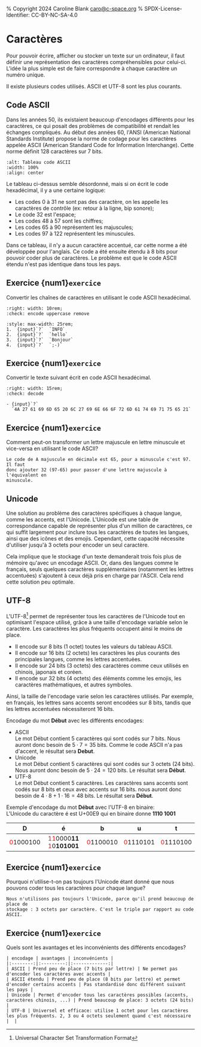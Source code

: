 % Copyright 2024 Caroline Blank <caro@c-space.org>
% SPDX-License-Identifier: CC-BY-NC-SA-4.0

# Caractères

Pour pouvoir écrire, afficher ou stocker un texte sur un ordinateur, il faut
définir une représentation des caractères compréhensibles pour celui-ci. L'idée
la plus simple est de faire correspondre à chaque caractère un numéro unique.

Il existe plusieurs codes utilisés. ASCII et UTF-8 sont les plus courants.

## Code ASCII

Dans les années 50, ils existaient beaucoup d'encodages différents pour les
caractères, ce qui posait des problèmes de compatibilité et rendait les échanges
compliqués. Au début des années 60, l'ANSI (American National Standards
Institute) propose la norme de codage pour les caractères appelée ASCII
(American Standard Code for Information Interchange). Cette norme définit 128
caractères sur 7 bits.

```{figure} images/ascii.png
:alt: Tableau code ASCII
:width: 100%
:align: center
```

Le tableau ci-dessus semble désordonné, mais si on écrit le code hexadécimal, il
y a une certaine logique:
- Les codes 0 à 31 ne sont pas des caractère, on les appelle les caractères de
  contrôle (ex: retour à la ligne, bip sonore);
- Le code 32 est l'espace;
- Les codes 48 à 57 sont les chiffres;
- Les codes 65 à 90 représentent les majuscules;
- Les codes 97 à 122 représentent les minuscules.

Dans ce tableau, il n'y a aucun caractère accentué, car cette norme a été
développée pour l'anglais. Ce code a été ensuite étendu à 8 bits pour pouvoir
coder plus de caractères. Le problème est que le code ASCII étendu n'est pas
identique dans tous les pays.

## Exercice {num1}`exercice`

Convertir les chaînes de caractères en utilisant le code ASCII hexadécimal.

<script type="module">
const [core, quiz] = await tdoc.imports('tdoc/core.js', 'tdoc/quiz.js');

quiz.check('encode', args => {
    const text = core.qs(args.field.closest('p'), 'code').textContent;
    const codes = [];
    for (let i = 0; i < text.length; ++i) {
      codes.push(core.toRadix(text.charCodeAt(i), 16, 2));
    }
    args.solution = codes.join('');
});
quiz.check('decode', args => {
    const text = core.qs(args.field.closest('p'), 'code').textContent;
    let s = '';
    for (const c of text.split(/\s+/)) {
      s += String.fromCharCode(Number.parseInt(c, 16));
    }
    args.solution = s;
});
</script>

```{role} input(quiz-input)
:right: width: 10rem;
:check: encode uppercase remove
```

```{quiz}
:style: max-width: 25rem;
1.  {input}`?`  `INFO`
2.  {input}`?`  `hello`
3.  {input}`?`  `Bonjour`
4.  {input}`?`  `;-)`
```

## Exercice {num1}`exercice`

Convertir le texte suivant écrit en code ASCII hexadécimal.

```{role} input(quiz-input)
:right: width: 15rem;
:check: decode
```

```{quiz}
- {input}`?`
  `4A 27 61 69 6D 65 20 6C 27 69 6E 66 6F 72 6D 61 74 69 71 75 65 21`
```

## Exercice {num1}`exercice`

Comment peut-on transformer un lettre majuscule en lettre minuscule et
vice-versa en utilisant le code ASCII?

```{solution}
Le code de A majuscule en décimale est 65, pour a minuscule c'est 97. Il faut
donc ajouter 32 (97-65) pour passer d'une lettre majuscule à l'équivalent en
minuscule.
```

## Unicode

Une solution au problème des caractères spécifiques à chaque langue, comme les
accents, est l'Unicode. L'Unicode est une table de correspondance capable de
représenter plus d'un million de caractères, ce qui suffit largement pour
inclure tous les caractères de toutes les langues, ainsi que des icônes et des
emojis. Cependant, cette capacité nécessite d'utiliser jusqu'à 3 octets pour
encoder un seul caractère.

Cela implique que le stockage d'un texte demanderait trois fois plus de mémoire
qu'avec un encodage ASCII. Or, dans des langues comme le français, seuls
quelques caractères supplémentaires (notamment les lettres accentuées)
s'ajoutent à ceux déjà pris en charge par l'ASCII. Cela rend cette solution peu
optimale.

## UTF-8

L'UTF-8[^sn1] permet de représenter tous les caractères de l'Unicode tout en
optimisant l'espace utilisé, grâce à une taille d'encodage variable selon le
caractère. Les caractères les plus fréquents occupent ainsi le moins de place.

- Il encode sur 8 bits (1 octet) toutes les valeurs du tableau ASCII.
- Il encode sur 16 bits (2 octets) les caractères les plus courants des
principales langues, comme les lettres accentuées.
- Il encode sur 24 bits (3 octets) des caractères comme ceux utilisés en
chinois, japonais et coréen.
- Il encode sur 32 bits (4 octets) des éléments comme les emojis, les caractères
mathématiques, et autres symboles.
[^sn1]: Universal Character Set Transformation Format

Ainsi, la taille de l'encodage varie selon les caractères utilisés. Par exemple,
en français, les lettres sans accents seront encodées sur 8 bits, tandis que les
lettres accentuées nécessiteront 16 bits.

Encodage du mot **Début** avec les différents encodages:
- ASCII\
  Le mot Début contient 5 caractères qui sont codés sur 7 bits. Nous auront donc
  besoin de $5 \cdot 7 = 35$ bits. Comme le code ASCII n'a pas d'accent, le
  résultat sera **Debut**.
- Unicode\
  Le mot Début contient 5 caractères qui sont codés sur 3 octets (24 bits). Nous
  auront donc besoin de $5 \cdot 24 = 120$ bits. Le résultat sera **Début**.
- UTF-8\
  Le mot Début contient 5 caractères. Les caractères sans accents sont codés sur
  8 bits et ceux avec accents sur 16 bits. nous auront donc besoin de
  $4 \cdot 8 + 1 \cdot 16 = 48$ bits. Le résultat sera **Début**.

Exemple d'encodage du mot **Début** avec l'UTF-8 en binaire:\
L'Unicode du caractère é est U+00E9 qui en binaire donne **1110 1001**

| D    | é    | b    | u    | t    |
|:----:|:----:|:----:|:----:|:----:|
|<span style="color:red">0</span>1000100| <span style="color:red">11</span>0000**11** <span style="color:red">1</span>0**101001**| <span style="color:red">0</span>1100010| <span style="color:red">0</span>1110101| <span style="color:red">0</span>1110100|

## Exercice {num1}`exercice`

Pourquoi n'utilise-t-on pas toujours l'Unicode étant donné que nous pouvons
coder tous les caractères pour chaque langue?

```{solution}
Nous n'utilisons pas toujours l'Unicode, parce qu'il prend beaucoup de place de
stockage : 3 octets par caractère. C'est le triple par rapport au code ASCII.
```

## Exercice {num1}`exercice`

Quels sont les avantages et les inconvénients des différents encodages?

```{solution}
| encodage | avantages | inconvénients |
|:--------:|:---------:|:-------------:|
| ASCII | Prend peu de place (7 bits par lettre) | Ne permet pas d'encoder les caractères avec accents |
| ASCII étendu | Prend peu de place (8 bits par lettre) et permet d'encoder certains accents | Pas standardisé donc différent suivant les pays |
| Unicode | Permet d'encoder tous les caractères possibles (accents, caractères chinois, ...) | Prend beaucoup de place: 3 octets (24 bits) |
| UTF-8 | Universel et efficace: utilise 1 octet pour les caractères les plus fréquents. 2, 3 ou 4 octets seulement quand c'est nécessaire |  |
```
